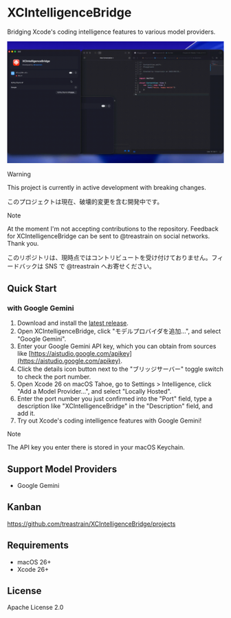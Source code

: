# XCIntelligenceBridge

Bridging Xcode's coding intelligence features to various model providers.

![](.github/assets/readme_preview.gif)

> [!WARNING]
> This project is currently in active development with breaking changes.
>
> このプロジェクトは現在、破壊的変更を含む開発中です。

> [!NOTE]
> At the moment I'm not accepting contributions to the repository.
> Feedback for XCIntelligenceBridge can be sent to @treastrain on social networks.
> Thank you.
>
> このリポジトリは、現時点ではコントリビュートを受け付けておりません。フィードバックは SNS で @treastrain へお寄せください。

## Quick Start

### with Google Gemini

1.  Download and install the [latest release](https://github.com/treastrain/XCIntelligenceBridge/releases).
2.  Open XCIntelligenceBridge, click "モデルプロバイダを追加…", and select "Google Gemini".
3.  Enter your Google Gemini API key, which you can obtain from sources like [https://aistudio.google.com/apikey](https://aistudio.google.com/apikey).
4.  Click the details icon button next to the "ブリッジサーバー" toggle switch to check the port number.
5.  Open Xcode 26 on macOS Tahoe, go to Settings > Intelligence, click "Add a Model Provider…", and select "Locally Hosted".
6.  Enter the port number you just confirmed into the "Port" field, type a description like "XCIntelligenceBridge" in the "Description" field, and add it.
7.  Try out Xcode's coding intelligence features with Google Gemini!

> [!NOTE]
> The API key you enter there is stored in your macOS Keychain.

## Support Model Providers

- Google Gemini

## Kanban

https://github.com/treastrain/XCIntelligenceBridge/projects

## Requirements

- macOS 26+
- Xcode 26+

## License

Apache License 2.0
